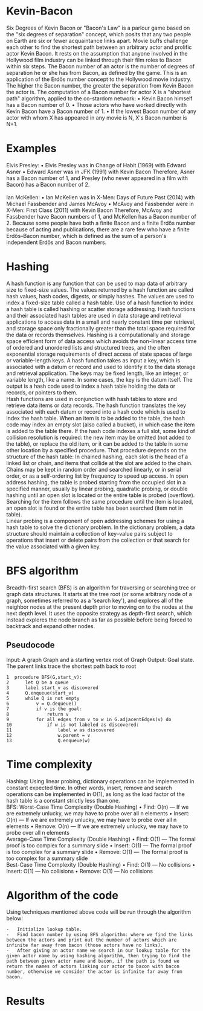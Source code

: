 # Kevin-Bacon
Six Degrees of Kevin Bacon or "Bacon's Law" is a parlour game based on the "six degrees of separation" concept, which posits that any two people on Earth are six or fewer acquaintance links apart. Movie buffs challenge each other to find the shortest path between an arbitrary actor and prolific actor Kevin Bacon. It rests on the assumption that anyone involved in the Hollywood film industry can be linked through their film roles to Bacon within six steps.
The Bacon number of an actor is the number of degrees of separation he or she has from Bacon, as defined by the game. This is an application of the Erdős number concept to the Hollywood movie industry. The higher the Bacon number, the greater the separation from Kevin Bacon the actor is.
The computation of a Bacon number for actor X is a "shortest path" algorithm, applied to the co-stardom network:
•	Kevin Bacon himself has a Bacon number of 0.
•	Those actors who have worked directly with Kevin Bacon have a Bacon number of 1.
•	If the lowest Bacon number of any actor with whom X has appeared in any movie is N, X's Bacon number is N+1.

# Examples
Elvis Presley:
•	Elvis Presley was in Change of Habit (1969) with Edward Asner
•	Edward Asner was in JFK (1991) with Kevin Bacon
Therefore, Asner has a Bacon number of 1, and Presley (who never appeared in a film with Bacon) has a Bacon number of 2.
<br/><br/>
Ian McKellen:
•	Ian McKellen was in X-Men: Days of Future Past (2014) with Michael Fassbender and James McAvoy
•	McAvoy and Fassbender were in X-Men: First Class (2011) with Kevin Bacon
Therefore, McAvoy and Fassbender have Bacon numbers of 1, and McKellen has a Bacon number of 2.
Because some people have both a finite Bacon and a finite Erdős number because of acting and publications, there are a rare few who have a finite Erdős–Bacon number, which is defined as the sum of a person's independent Erdős and Bacon numbers.

# Hashing
A hash function is any function that can be used to map data of arbitrary size to fixed-size values. The values returned by a hash function are called hash values, hash codes, digests, or simply hashes. The values are used to index a fixed-size table called a hash table. Use of a hash function to index a hash table is called hashing or scatter storage addressing.
Hash functions and their associated hash tables are used in data storage and retrieval applications to access data in a small and nearly constant time per retrieval, and storage space only fractionally greater than the total space required for the data or records themselves. Hashing is a computationally and storage space efficient form of data access which avoids the non-linear access time of ordered and unordered lists and structured trees, and the often exponential storage requirements of direct access of state spaces of large or variable-length keys.
A hash function takes as input a key, which is associated with a datum or record and used to identify it to the data storage and retrieval application. The keys may be fixed length, like an integer, or variable length, like a name. In some cases, the key is the datum itself. The output is a hash code used to index a hash table holding the data or records, or pointers to them.
<br/>
Hash functions are used in conjunction with hash tables to store and retrieve data items or data records. The hash function translates the key associated with each datum or record into a hash code which is used to index the hash table. When an item is to be added to the table, the hash code may index an empty slot (also called a bucket), in which case the item is added to the table there. If the hash code indexes a full slot, some kind of collision resolution is required: the new item may be omitted (not added to the table), or replace the old item, or it can be added to the table in some other location by a specified procedure. That procedure depends on the structure of the hash table: In chained hashing, each slot is the head of a linked list or chain, and items that collide at the slot are added to the chain. Chains may be kept in random order and searched linearly, or in serial order, or as a self-ordering list by frequency to speed up access. In open address hashing, the table is probed starting from the occupied slot in a specified manner, usually by linear probing, quadratic probing, or double hashing until an open slot is located or the entire table is probed (overflow). Searching for the item follows the same procedure until the item is located, an open slot is found or the entire table has been searched (item not in table).
<br/>
Linear probing is a component of open addressing schemes for using a hash table to solve the dictionary problem. In the dictionary problem, a data structure should maintain a collection of key–value pairs subject to operations that insert or delete pairs from the collection or that search for the value associated with a given key. 

# BFS algorithm
Breadth-first search (BFS) is an algorithm for traversing or searching tree or graph data structures. It starts at the tree root (or some arbitrary node of a graph, sometimes referred to as a 'search key'), and explores all of the neighbor nodes at the present depth prior to moving on to the nodes at the next depth level.
It uses the opposite strategy as depth-first search, which instead explores the node branch as far as possible before being forced to backtrack and expand other nodes.
## Pseudocode
Input: A graph Graph and a starting vertex root of Graph
Output: Goal state. The parent links trace the shortest path back to root
```
1  procedure BFS(G,start_v):
2      let Q be a queue
3      label start_v as discovered
4      Q.enqueue(start_v)
5      while Q is not empty
6          v = Q.dequeue()
7          if v is the goal:
8              return v
9          for all edges from v to w in G.adjacentEdges(v) do
10             if w is not labeled as discovered:
11                 label w as discovered
12                 w.parent = v
13                 Q.enqueue(w) 

```
# Time complexity

Hashing: Using linear probing, dictionary operations can be implemented in constant expected time. In other words, insert, remove and search operations can be implemented in O(1), as long as the load factor of the hash table is a constant strictly less than one.
<br/>
BFS: 
Worst-Case Time Complexity (Double Hashing)
•	Find: O(n) — If we are extremely unlucky, we may have to probe over all n elements
•	Insert: O(n) — If we are extremely unlucky, we may have to probe over all n elements
•	Remove: O(n) — If we are extremely unlucky, we may have to probe over all n elements
<br/>
Average-Case Time Complexity (Double Hashing)
•	Find: O(1) — The formal proof is too complex for a summary slide
•	Insert: O(1) — The formal proof is too complex for a summary slide
•	Remove: O(1) — The formal proof is too complex for a summary slide
<br/>
Best-Case Time Complexity (Double Hashing)
•	Find: O(1) — No collisions
•	Insert: O(1) — No collisions
•	Remove: O(1) — No collisions

# Algorithm of the code

Using techniques mentioned above code will be run through the algorithm below:
```
-	Initialize lookup table.
-	Find bacon number by using BFS algorithm: where we find the links between the actors and print out the number of actors which are infinite far away from bacon (those actors have no links).
-	After giving an actor name we search in our lookup table for the given actor name by using hashing algorithm, then trying to find the path between given actor name and bacon, if the path is found we return the names of actors linking our actor to bacon with bacon number, otherwise we consider the actor is infinite far away from bacon.
```
# Results
